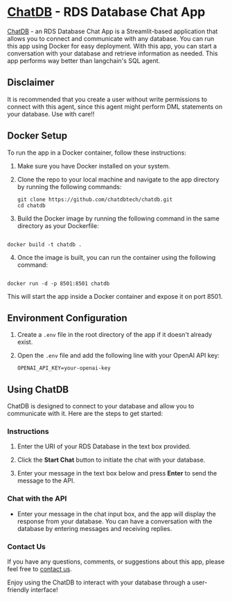 # [ChatDB](http://chatdb.tech/) - RDS Database Chat App

[ChatDB](http://chatdb.tech/) - an RDS Database Chat App is a Streamlit-based application that allows you to connect and communicate with any database. You can run this app using Docker for easy deployment. With this app, you can start a conversation with your database and retrieve information as needed. This app performs way better than langchain's SQL agent.

## Disclaimer

It is recommended that you create a user without write permissions to connect with this agent, since this agent might perform DML statements on your database. Use with care!!

## Docker Setup

To run the app in a Docker container, follow these instructions:

1. Make sure you have Docker installed on your system.

2. Clone the repo to your local machine and navigate to the app directory by running the following commands:

   ```shell
   git clone https://github.com/chatdbtech/chatdb.git
   cd chatdb

   ```

3. Build the Docker image by running the following command in the same directory as your Dockerfile:

```shell

docker build -t chatdb .

```

4. Once the image is built, you can run the container using the following command:

```shell

docker run -d -p 8501:8501 chatdb

```

This will start the app inside a Docker container and expose it on port 8501.

## Environment Configuration

1. Create a `.env` file in the root directory of the app if it doesn't already exist.

2. Open the `.env` file and add the following line with your OpenAI API key:

   ```shell
   OPENAI_API_KEY=your-openai-key
   ```

## Using ChatDB

ChatDB is designed to connect to your database and allow you to communicate with it. Here are the steps to get started:

### Instructions

1. Enter the URI of your RDS Database in the text box provided.

2. Click the **Start Chat** button to initiate the chat with your database.

3. Enter your message in the text box below and press **Enter** to send the message to the API.

### Chat with the API

- Enter your message in the chat input box, and the app will display the response from your database. You can have a conversation with the database by entering messages and receiving replies.

### Contact Us

If you have any questions, comments, or suggestions about this app, please feel free to [contact us](info@chatdb.tech).

Enjoy using the ChatDB to interact with your database through a user-friendly interface!
